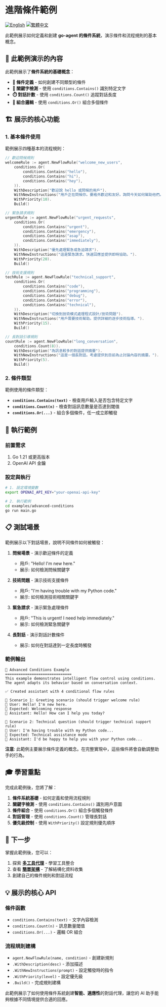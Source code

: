 # 進階條件範例

[![English](https://img.shields.io/badge/README-English-blue.svg)](README.md) [![繁體中文](https://img.shields.io/badge/README-繁體中文-red.svg)](README-zh.md)

此範例展示如何定義和創建 **go-agent 的條件系統**，演示條件和流程規則的基本概念。

## 🎯 此範例演示的內容

此範例展示了**條件系統的基礎概念**：

- **🔄 條件定義** - 如何創建不同類型的條件
- **💭 關鍵字檢測** - 使用 `conditions.Contains()` 識別特定文字
- **⏱️ 對話計數** - 使用 `conditions.Count()` 追蹤對話長度
- **🧠 組合邏輯** - 使用 `conditions.Or()` 組合多個條件

## 🏗️ 展示的核心功能

### 1. 基本條件使用

範例展示四種基本的流程規則：

```go
// 歡迎問候規則
welcomeRule := agent.NewFlowRule("welcome_new_users", 
    conditions.Or(
        conditions.Contains("hello"),
        conditions.Contains("hi"),
        conditions.Contains("hey"),
    )).
    WithDescription("歡迎說 hello 或問候的用戶").
    WithNewInstructions("用戶正在問候你。要格外歡迎和友好。詢問今天如何幫助他們。").
    WithPriority(10).
    Build()

// 緊急請求規則  
urgentRule := agent.NewFlowRule("urgent_requests",
    conditions.Or(
        conditions.Contains("urgent"),
        conditions.Contains("emergency"),
        conditions.Contains("asap"),
        conditions.Contains("immediately"),
    )).
    WithDescription("優先處理緊急或急迫請求").
    WithNewInstructions("這是緊急請求。快速回應並提供即時協助。").
    WithPriority(20).
    Build()

// 技術支援規則
techRule := agent.NewFlowRule("technical_support",
    conditions.Or(
        conditions.Contains("code"),
        conditions.Contains("programming"), 
        conditions.Contains("debug"),
        conditions.Contains("error"),
        conditions.Contains("technical"),
    )).
    WithDescription("切換到技術模式處理程式設計/技術問題").
    WithNewInstructions("用戶需要技術幫助。提供詳細的逐步技術指導。").
    WithPriority(15).
    Build()

// 長對話引導規則
countRule := agent.NewFlowRule("long_conversation", 
    conditions.Count(8)).
    WithDescription("為訊息較多的對話提供摘要").
    WithNewInstructions("這是一個長對話。考慮提供到目前為止討論內容的摘要。").
    WithPriority(5).
    Build()
```

### 2. 條件類型

範例使用的條件類型：

- **`conditions.Contains(text)`** - 檢查用戶輸入是否包含特定文字
- **`conditions.Count(n)`** - 檢查對話訊息數量是否達到閾值
- **`conditions.Or(...)`** - 組合多個條件，任一成立即觸發

## 🚀 執行範例

### 前置需求
1. Go 1.21 或更高版本
2. OpenAI API 金鑰

### 設定與執行
```bash
# 1. 設定環境變數
export OPENAI_API_KEY="your-openai-api-key"

# 2. 執行範例
cd examples/advanced-conditions
go run main.go
```

## 📋 測試場景

範例展示以下對話場景，說明不同條件如何被觸發：

1. **問候場景** - 演示歡迎條件的定義
   - 用戶: "Hello! I'm new here."
   - 展示: 如何檢測問候關鍵字

2. **技術問題** - 演示技術支援條件
   - 用戶: "I'm having trouble with my Python code."
   - 展示: 如何檢測技術相關關鍵字

3. **緊急請求** - 演示緊急處理條件
   - 用戶: "This is urgent! I need help immediately."
   - 展示: 如何檢測緊急關鍵字

4. **長對話** - 演示對話計數條件
   - 展示: 如何在對話達到一定長度時觸發

### 範例輸出
```
🎯 Advanced Conditions Example
==============================
This example demonstrates intelligent flow control using conditions.
The agent adapts its behavior based on conversation context.

✅ Created assistant with 4 conditional flow rules

📝 Scenario 1: Greeting scenario (should trigger welcome rule)
👤 User: Hello! I'm new here.
🎯 Expected: Welcoming response
🤖 Assistant: Hello! How can I help you today?

📝 Scenario 2: Technical question (should trigger technical support rule)  
👤 User: I'm having trouble with my Python code...
🎯 Expected: Technical assistance mode
🤖 Assistant: I'd be happy to help you with your Python code...
```

**注意**: 此範例主要展示條件定義的概念。在完整實現中，這些條件將會自動調整助手的行為。

## 🎓 學習重點

完成此範例後，您將了解：

1. **條件系統基礎** - 如何定義和使用流程規則
2. **關鍵字檢測** - 使用 `conditions.Contains()` 識別用戶意圖
3. **條件組合** - 使用 `conditions.Or()` 組合多個觸發條件
4. **對話管理** - 使用 `conditions.Count()` 管理長對話
5. **優先級控制** - 使用 `WithPriority()` 設定規則優先順序

## 🔄 下一步

掌握此範例後，您可以：
1. 探索 **[多工具代理](../multi-tool-agent/)** - 學習工具整合
2. 查看 **[簡單架構](../simple-schema/)** - 了解結構化資料收集
3. 創建自己的條件規則和對話流程

## 💡 展示的核心 API

### 條件函數
- `conditions.Contains(text)` - 文字內容檢測
- `conditions.Count(n)` - 訊息數量閾值
- `conditions.Or(...)` - 邏輯 OR 組合

### 流程規則建構
- `agent.NewFlowRule(name, condition)` - 創建新規則
- `.WithDescription(desc)` - 添加描述
- `.WithNewInstructions(prompt)` - 設定觸發時的指令
- `.WithPriority(level)` - 設定優先級
- `.Build()` - 完成規則建構

此範例展示了如何使用條件系統創建**智能、適應性**的對話代理，讓您的 AI 助手能夠根據不同情境提供合適的回應。
